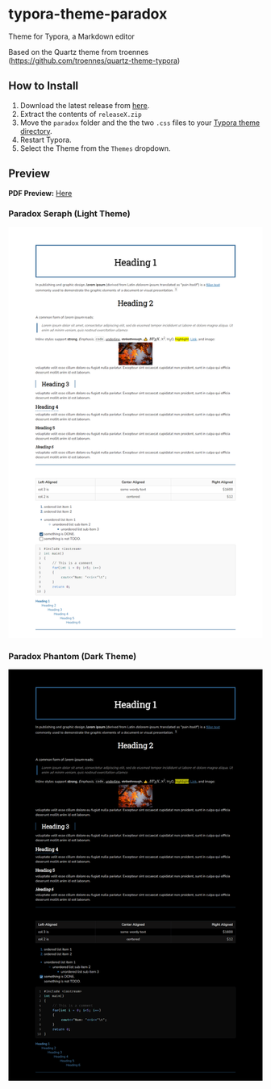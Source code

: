 # typora-theme-paradox
Theme for Typora, a Markdown editor

Based on the Quartz theme from troennes (https://github.com/troennes/quartz-theme-typora)

## How to Install

1. Download the latest release from [here](https://github.com/george-paul/typoratheme-paradox/releases).
2. Extract the contents of `releaseX.zip`
3. Move the `paradox` folder and the the two `.css` files to your [Typora theme directory](https://theme.typora.io/doc/Install-Theme/).
4. Restart Typora.
5. Select the Theme from the `Themes` dropdown.

## Preview

**PDF Preview:** [Here](preview/preview.pdf)

### Paradox Seraph (Light Theme)

![](preview/seraph.png)



### Paradox Phantom (Dark Theme)

![phantom](preview/phantom.png)
